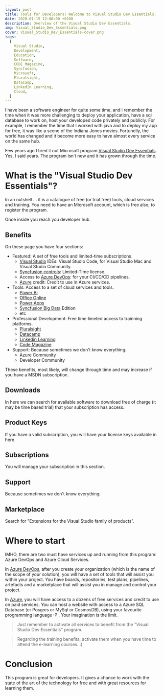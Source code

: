 ```yaml
---
layout: post
title: Tools for Developers? Welcome to Visual Studio Dev Essentials.
date: 2020-01-15 12:00:00 +0100
description: Overview of the Visual Studio Dev Essentials.
img: Visual_Studio_Dev_Essentials.png
cover: Visual_Studio_Dev_Essentials-cover.png
tags:
  [
    Visual Studio,
    Development,
    Education,
    Software,
    CODE Magazine,
    Syncfusion,
    Microsoft,
    Pluralsight,
    DataCamp,
    LinkedIn Learning,
    Cloud,
  ]
---
```


I have been a software engineer for quite some time, and i remember the time when it was more challenging to deploy your application, have a sql database to work on, host your developed code privately and publicly. For example, I remember the time that I worked with java and to deploy my app for free, it was like a scene of the Indiana Jones movies. Fortunelly, the world has changed and it become more easy to have almost every service on the same hub.

Few years ago I tried it out Microsoft program [Visual Studio Dev Essentials](https://visualstudio.microsoft.com/dev-essentials/). Yes, I said years. The program isn't new and it has grown through the time.

# What is the "Visual Studio Dev Essentials"?

In an nutshell ... it is a catalogue of free (or trial free) tools, cloud services and training. You need to have an Microsoft account, which is free also, to register the program.

Once inside you reach you developer hub.

## Benefits

On these page you have four sections:

- Featured: A set of free tools and limited-time subscriptions.
  - [Visual Studio](https://visualstudio.microsoft.com/) IDEs: Visual Studio Code, for Visual Studio Mac and Visual Studio Community.
  - [Syncfusion controls](https://www.syncfusion.com/xamarin-ui-controls): Limited-Time license.
  - Access to [Azure DevOps](https://azure.microsoft.com/en-us/services/devops/): for your CI/CD/CD pipelines.
  - [Azure](https://azure.microsoft.com/) credit: Credit to use in Azure services.
- Tools: Access to a set of cloud services and tools.
  - [Power BI](https://powerbi.microsoft.com/en-us/)
  - [Office Online](https://products.office.com/en-us/free-office-online-for-the-web)
  - [Power Apps](https://powerapps.microsoft.com/en-us/)
  - [Syncfusion Big Data](https://www.syncfusion.com/products/big-data) Edition
  - etc
- Professional Development: Free time limeted access to trainning platforms.
  - [Pluralsight](https://www.pluralsight.com/)
  - [Datacamp](https://www.datacamp.com/)
  - [Linkedin Learning](https://www.linkedin.com/learning/)
  - [Code Magazine](https://www.codemag.com/magazine)
- Support: Because sometimes we don't know everything.
  - Azure Community
  - Developer Community

These benefits, most likely, will change through time and may increase if you have a MSDN subscription.

## Downloads

In here we can search for available software to download free of charge (it may be time based trial) that your subscription has access.

## Product Keys

If you have a valid subscription, you will have your license keys available in here.

## Subscriptions

You will manage your subscription in this section.

## Support

Because sometimes we don't know everything.

## Marketplace

Search for "Extensions for the Visual Studio family of products".

# Where to start

IMHO, there are two must have services up and running from this program: Azure DevOps and Azure Cloud Services.

In [Azure DevOps](https://azure.microsoft.com/en-us/services/devops/), after you create your organization (which is the name of the scope of your solution), you will have a set of tools that will assist you within your project. You have boards, repositories, test plans, pipelines, artefacts and a marketplace that will assist you in manage and control your project.

In [Azure](https://azure.microsoft.com/), you will have access to a dozens of free services and credit to use on paid services. You can host a website with access to a Azure SQL Database (or Posgres or MySql or CosmosDB), using your favourite programming language :P . Your imagination is the limit.

> Just remember to activate all services to benefit from the "Visual Studio Dev Essentials" program.

> Regarding the training benefits, activate them when you have time to attend the e-learning courses. :)

# Conclusion

This program is great for developers. It gives a chance to work with the state of the art of the technology for free and with great resources for learning them.
